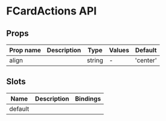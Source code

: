 # FCardActions API

## Props

| Prop name | Description | Type   | Values | Default  |
| --------- | ----------- | ------ | ------ | -------- |
| align     |             | string | -      | 'center' |

## Slots

| Name    | Description | Bindings |
| ------- | ----------- | -------- |
| default |             |          |
